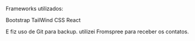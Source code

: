 

Frameworks utilizados:

Bootstrap
TailWind CSS 
React

E fiz uso de Git para backup.
utilizei Fromspree para receber os contatos.


